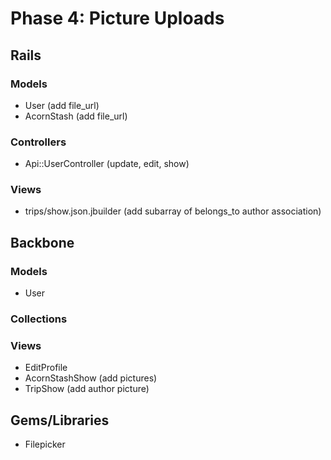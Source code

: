 # Phase 4: Picture Uploads

## Rails
### Models
* User (add file_url)
* AcornStash (add file_url)

### Controllers
* Api::UserController (update, edit, show)

### Views
* trips/show.json.jbuilder (add subarray of belongs_to author association)

## Backbone
### Models
* User

### Collections

### Views
* EditProfile
* AcornStashShow (add pictures)
* TripShow (add author picture)

## Gems/Libraries
* Filepicker
